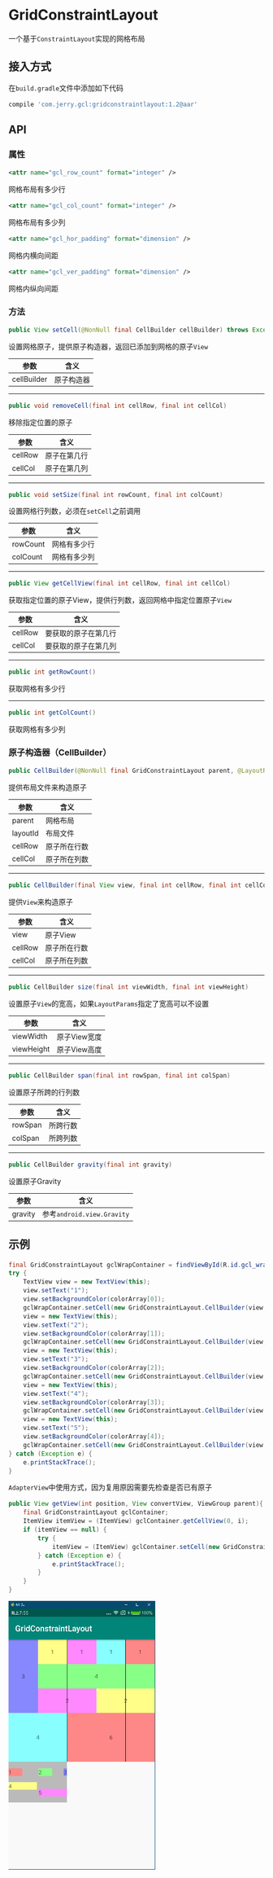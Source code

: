 

# GridConstraintLayout

一个基于`ConstraintLayout`实现的网格布局

## 接入方式

在`build.gradle`文件中添加如下代码

```groovy
compile 'com.jerry.gcl:gridconstraintlayout:1.2@aar'
```

## API

### 属性

```xml
<attr name="gcl_row_count" format="integer" />
```

网格布局有多少行

```xml
<attr name="gcl_col_count" format="integer" />
```

网格布局有多少列

```xml
<attr name="gcl_hor_padding" format="dimension" />
```

网格内横向间距

```xml
<attr name="gcl_ver_padding" format="dimension" />
```

网格内纵向间距

### 方法

```java
public View setCell(@NonNull final CellBuilder cellBuilder) throws Exception
```

设置网格原子，提供原子构造器，返回已添加到网格的原子`View`

| 参数        | 含义 |
| ---------- | ---------- |
| cellBuilder | 原子构造器 |

------

```java
public void removeCell(final int cellRow, final int cellCol)
```

移除指定位置的原子

| 参数    | 含义         |
| ------- | ------------ |
| cellRow | 原子在第几行 |
| cellCol | 原子在第几列 |

------

```java
public void setSize(final int rowCount, final int colCount)
```

设置网格行列数，必须在`setCell`之前调用

| 参数 | 含义         |
| -------- | ------------ |
| rowCount | 网格有多少行 |
| colCount | 网格有多少列 |

------

```java
public View getCellView(final int cellRow, final int cellCol)
```

获取指定位置的原子View，提供行列数，返回网格中指定位置原子`View`

| 参数 | 含义                 |
| -------------------- | -------------------- |
| cellRow | 要获取的原子在第几行 |
| cellCol | 要获取的原子在第几列 |

------

```java
public int getRowCount()
```

获取网格有多少行

------

```java
public int getColCount()
```

获取网格有多少列

### 原子构造器（CellBuilder）

```java
public CellBuilder(@NonNull final GridConstraintLayout parent, @LayoutRes final int layoutId, final int cellRow, final int cellCol) throws NullPointerException
```

提供布局文件来构造原子

| 参数     | 含义         |
| -------- | ------------ |
| parent   | 网格布局     |
| layoutId | 布局文件     |
| cellRow  | 原子所在行数 |
| cellCol  | 原子所在列数 |

------

```java
public CellBuilder(final View view, final int cellRow, final int cellCol) throws NullPointerException
```

提供`View`来构造原子

| 参数    | 含义         |
| ------- | ------------ |
| view    | 原子View     |
| cellRow | 原子所在行数 |
| cellCol | 原子所在列数 |

------

```java
public CellBuilder size(final int viewWidth, final int viewHeight)
```

设置原子`View`的宽高，如果`LayoutParams`指定了宽高可以不设置

| 参数       | 含义         |
| ---------- | ------------ |
| viewWidth  | 原子View宽度 |
| viewHeight | 原子View高度 |

------

```java
public CellBuilder span(final int rowSpan, final int colSpan)
```

设置原子所跨的行列数

| 参数    | 含义     |
| ------- | -------- |
| rowSpan | 所跨行数 |
| colSpan | 所跨列数 |

------

```java
public CellBuilder gravity(final int gravity)
```

设置原子Gravity

| 参数    | 含义                       |
| ------- | -------------------------- |
| gravity | 参考`android.view.Gravity` |

## 示例

```java
final GridConstraintLayout gclWrapContainer = findViewById(R.id.gcl_wrap_container);
try {
    TextView view = new TextView(this);
    view.setText("1");
    view.setBackgroundColor(colorArray[0]);
    gclWrapContainer.setCell(new GridConstraintLayout.CellBuilder(view, 0, 0).size(100, ConstraintSet.WRAP_CONTENT));
    view = new TextView(this);
    view.setText("2");
    view.setBackgroundColor(colorArray[1]);
    gclWrapContainer.setCell(new GridConstraintLayout.CellBuilder(view, 0, 2).size(100, ConstraintSet.WRAP_CONTENT));
    view = new TextView(this);
    view.setText("3");
    view.setBackgroundColor(colorArray[2]);
    gclWrapContainer.setCell(new GridConstraintLayout.CellBuilder(view, 0, 3).size(ConstraintSet.WRAP_CONTENT, ConstraintSet.WRAP_CONTENT).gravity(Gravity.RIGHT));
    view = new TextView(this);
    view.setText("4");
    view.setBackgroundColor(colorArray[3]);
    gclWrapContainer.setCell(new GridConstraintLayout.CellBuilder(view, 1, 0).size(210, ConstraintSet.WRAP_CONTENT).span(1, 2).gravity(Gravity.LEFT | Gravity.TOP));
    view = new TextView(this);
    view.setText("5");
    view.setBackgroundColor(colorArray[4]);
    gclWrapContainer.setCell(new GridConstraintLayout.CellBuilder(view, 1, 2).size(210, ConstraintSet.WRAP_CONTENT).span(1, 2));
} catch (Exception e) {
    e.printStackTrace();
}
```

`AdapterView`中使用方式，因为复用原因需要先检查是否已有原子

```java
public View getView(int position, View convertView, ViewGroup parent){
    final GridConstraintLayout gclContainer;
    ItemView itemView = (ItemView) gclContainer.getCellView(0, i);
    if (itemView == null) {
        try {
            itemView = (ItemView) gclContainer.setCell(new GridConstraintLayout.CellBuilder(new ItemView(context, 0, i).size(ConstraintSet.MATCH_CONSTRAINT, ConstraintSet.WRAP_CONTENT));
        } catch (Exception e) {
            e.printStackTrace();
        }
    }
}
```

![demo_img](https://github.com/Jerry-Mr-Xu/GridConstraintLayout/blob/master/screenshot/demo01.png?raw=true)

